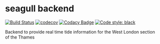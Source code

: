 # seagull backend

[![Build Status](https://travis-ci.com/dev-11/seagull-backend.svg?branch=master)](https://travis-ci.com/dev-11/seagull-backend)
[![codecov](https://codecov.io/gh/dev-11/seagull-backend/branch/master/graph/badge.svg?token=K8F5X1WFNU)](https://codecov.io/gh/dev-11/seagull-backend)
[![Codacy Badge](https://app.codacy.com/project/badge/Grade/b8411adc8a8a4771acbfeb4d2338aac2)](https://www.codacy.com/gh/dev-11/seagull-backend/dashboard?utm_source=github.com&amp;utm_medium=referral&amp;utm_content=dev-11/seagull-backend&amp;utm_campaign=Badge_Grade)
[![Code style: black](https://img.shields.io/badge/code%20style-black-000000.svg)](https://github.com/psf/black)

Backend to provide real time tide information for the West London section of the Thames
